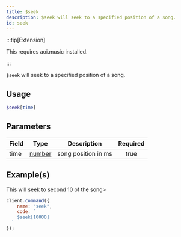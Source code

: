 ```yaml
---
title: $seek
description: $seek will seek to a specified position of a song.
id: seek
---
```


:::tip[Extension]

This requires aoi.music installed.

:::

`$seek` will seek to a specified position of a song.

## Usage

```php
$seek[time]
```

## Parameters

| Field | Type                                                                                              | Description         | Required |
| ----- | ------------------------------------------------------------------------------------------------- | ------------------- | :------: |
| time  | [number](https://developer.mozilla.org/en-US/docs/Web/JavaScript/Reference/Global_Objects/Number) | song position in ms |   true   |

## Example(s)

This will seek to second 10 of the song>

```javascript
client.command({
    name: "seek",
    code: `
    $seek[10000]
  `
});
```
